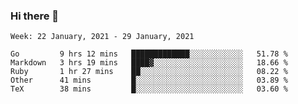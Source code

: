 ### Hi there 👋

<!--START_SECTION:waka-->
```text
Week: 22 January, 2021 - 29 January, 2021

Go         9 hrs 12 mins   █████████████░░░░░░░░░░░░   51.78 % 
Markdown   3 hrs 19 mins   ████▓░░░░░░░░░░░░░░░░░░░░   18.66 % 
Ruby       1 hr 27 mins    ██░░░░░░░░░░░░░░░░░░░░░░░   08.22 % 
Other      41 mins         █░░░░░░░░░░░░░░░░░░░░░░░░   03.89 % 
TeX        38 mins         █░░░░░░░░░░░░░░░░░░░░░░░░   03.60 % 
```
<!--END_SECTION:waka-->

<!--
**yqmmm/yqmmm** is a ✨ _special_ ✨ repository because its `README.md` (this file) appears on your GitHub profile.

Here are some ideas to get you started:

- 🔭 I’m currently working on ...
- 🌱 I’m currently learning ...
- 👯 I’m looking to collaborate on ...
- 🤔 I’m looking for help with ...
- 💬 Ask me about ...
- 📫 How to reach me: ...
- 😄 Pronouns: ...
- ⚡ Fun fact: ...
-->
